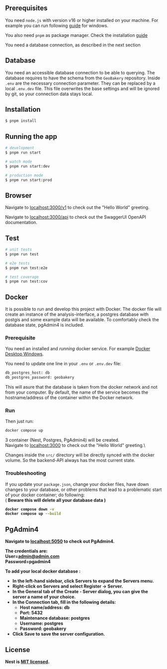 ## Prerequisites
You need `node.js` with version v16 or higher installed on your machine.
For example you can run following [guide](https://learn.microsoft.com/de-de/windows/dev-environment/javascript/nodejs-on-windows) for windows.

You also need `pnpm` as package manager. Check the installation [guide](https://pnpm.io/installation)

You need a database connection, as described in the next section

## Database
You need an accessible database connection to be able to querying.
The database requires to have the schema from the `GeoBakery` repository.
Inside `.env` are the necessary connection parameter. They can be replaced by a local `.env.dev` file.
This file overwrites the base settings and will be ignored by git, so your connection data stays local.

## Installation

```bash
$ pnpm install
```

## Running the app

```bash
# development
$ pnpm run start

# watch mode
$ pnpm run start:dev

# production mode
$ pnpm run start:prod
```

## Browser
Navigate to [localhost:3000/v1](localhost:3000/v1) to check out the "Hello World" greeting.

Navigate to [localhost:3000/api](localhost:3000/api) to check out the SwaggerUI OpenAPI documentation.

## Test

```bash
# unit tests
$ pnpm run test

# e2e tests
$ pnpm run test:e2e

# test coverage
$ pnpm run test:cov
```

## Docker
It is possible to run and develop this project with Docker. The docker file will create an instance of the analysis-interface, 
a postgres database with postgis and some example data will be available. To comfortably check the database state, pgAdmin4 is included.

### Prerequisite 
You need an installed and *running* docker service. For example [Docker Desktop Windows](https://docs.docker.com/desktop/install/windows-install/).

You need to update one line in your `.env` or `.env.dev` file:
```bash
db_postgres_host: db
db_postgres_password: geobakery
```
This will asure that the database is taken from the docker network and not from your computer. By default, the name of the service becomes the hostname/address of the container within the Docker network.

### Run
Then just run:
```bash
docker compose up
```

3 container (Nest, Postgres, PgAdmin4) will be created. \
Navigate to [localhost:3000](localhost:3000) to check out the "Hello World" greeting.\

Changes inside the `src/` directory will be directly synced with the docker volume. So the backend-API always has the most current state.

### Troubleshooting
If you update your `package.json`, change your docker files, have down changes to your database, or other problems that lead to a problematic
start of your docker container; do following: \
(<b> Beware this will delete all your database data <b>) 

```bash
docker compose down -v
docker compose up --build
```

## PgAdmin4
Navigate to [localhost:5050](localhost:5050) to check out PgAdmin4.

The credentials are:\
User=admin@admin.com\
Password=pgadmin4

To add your local docker database :

- In the left-hand sidebar, click Servers to expand the Servers menu.
- Right-click on Servers and select Register -> Server.
- In the General tab of the Create - Server dialog, you can give the server a name of your choice.
- In the Connection tab, fill in the following details:
  - Host name/address: db
  - Port: 5432
  - Maintenance database: postgres 
  - Username: postgres 
  - Password: geobakery
- Click Save to save the server configuration.

## License

Nest is [MIT licensed](LICENSE).
